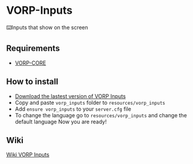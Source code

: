 # VORP-Inputs
⌨️Inputs that show on the screen

## Requirements
- [VORP-CORE](https://github.com/VORPCORE/VORP-Core)

## How to install
* [Download the lastest version of VORP Inputs](https://github.com/VORPCORE/VORP-Inputs/releases)
* Copy and paste ```vorp_inputs``` folder to ```resources/vorp_inputs```
* Add ```ensure vorp_inputs``` to your ```server.cfg``` file
* To change the language go to ```resources/vorp_inputs``` and change the default language
Now you are ready!

## Wiki
[Wiki VORP Inputs](https://forum.vorpcore.com/d/7-api-vorp-inputs)
